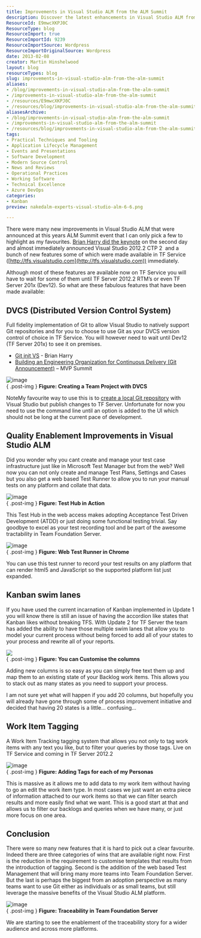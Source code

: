 ```yaml
---
title: Improvements in Visual Studio ALM from the ALM Summit
description: Discover the latest enhancements in Visual Studio ALM from the ALM Summit, including Git support, web-based test management, and Kanban improvements.
ResourceId: E9mwcXKPJ0C
ResourceType: blog
ResourceImport: true
ResourceImportId: 9239
ResourceImportSource: Wordpress
ResourceImportOriginalSource: Wordpress
date: 2013-02-08
creator: Martin Hinshelwood
layout: blog
resourceTypes: blog
slug: improvements-in-visual-studio-alm-from-the-alm-summit
aliases:
- /blog/improvements-in-visual-studio-alm-from-the-alm-summit
- /improvements-in-visual-studio-alm-from-the-alm-summit
- /resources/E9mwcXKPJ0C
- /resources/blog/improvements-in-visual-studio-alm-from-the-alm-summit
aliasesArchive:
- /blog/improvements-in-visual-studio-alm-from-the-alm-summit
- /improvements-in-visual-studio-alm-from-the-alm-summit
- /resources/blog/improvements-in-visual-studio-alm-from-the-alm-summit
tags:
- Practical Techniques and Tooling
- Application Lifecycle Management
- Events and Presentations
- Software Development
- Modern Source Control
- News and Reviews
- Operational Practices
- Working Software
- Technical Excellence
- Azure DevOps
categories:
- Kanban
preview: nakedalm-experts-visual-studio-alm-6-6.png

---
```

There were many new improvements in Visual Studio ALM that were announced at this years ALM Summit event that I can only pick a few to highlight as my favourites. [Brian Harry did the keynote](http://channel9.msdn.com/Events/ALM-Summit/ALM-Summit-3/Building-an-Engineering-Organization-for-Continuous-Delivery) on the second day and almost immediately announced Visual Studio 2012.2 CTP 2  and a bunch of new features some of which were made available in TF Service ([http://tfs.visualstudio.com](http://tfs.visualstudio.com)) immediately.

Although most of these features are available now on TF Service you will have to wait for some of them until TF Server 2012.2 RTM’s or even TF Server 201x (Dev12). So what are these fabulous features that have been made available:

## DVCS (Distributed Version Control System)

Full fidelity implementation of Git to allow Visual Studio to natively support Git repositories and for you to choose to use Git as your DVCS version control of choice in TF Service. You will however need to wait until Dev12 (TF Server 201x) to see it on premises.

- [Git init VS](http://blogs.msdn.com/b/bharry/archive/2013/01/30/git-init-vs.aspx "http://blogs.msdn.com/b/bharry/archive/2013/01/30/git-init-vs.aspx") - Brian Harry
- [Building an Engineering Organization for Continuous Delivery (Git Announcement)](http://channel9.msdn.com/Events/ALM-Summit/ALM-Summit-3/Building-an-Engineering-Organization-for-Continuous-Delivery "http://channel9.msdn.com/Events/ALM-Summit/ALM-Summit-3/Building-an-Engineering-Organization-for-Continuous-Delivery") – MVP Summit

![image](images/image-1-1.png "image")  
{ .post-img }
**Figure: Creating a Team Project with DVCS**

NoteMy favourite way to use this is to [create a local Git repository](https://tfs.visualstudio.com/en-us/learn/code/create-code-project-vs-git) with Visual Studio but publish changes to TF Server. Unfortunate for now you need to use the command line until an option is added to the UI which should not be long at the current pace of development.

## Quality Enablement Improvements in Visual Studio ALM

Did you wonder why you cant create and manage your test case infrastructure just like in Microsoft Test Manager but from the web? Well now you can not only create and manage Test Plans, Settings and Cases but you also get a web based Test Runner to allow you to run your manual tests on any platform and collate that data.

![image](images/image1-2-2.png "image")  
{ .post-img }
**Figure: Test Hub in Action**

This Test Hub in the web access makes adopting Acceptance Test Driven Development (ATDD) or just doing some functional testing trivial. Say goodbye to excel as your test recording tool and be part of the awesome tractability in Team Foundation Server.

![image](images/image2-3-3.png "image")  
{ .post-img }
**Figure: Web Test Runner in Chrome**

You can use this test runner to record your test results on any platform that can render html5 and JavaScript so the supported platform list just expanded.

## Kanban swim lanes

If you have used the current incarnation of Kanban implemented in Update 1 you will know there is still an issue of having the accordion like states that Kanban likes without breaking TFS. With Update 2 for TF Server the team has added the ability to have those multiple swim lanes that allow you to model your current process without being forced to add all of your states to your process and rewrite all of your reports.

![](images/1777.image_5F00_thumb_5F00_5912078B.png)  
{ .post-img }
**Figure: You can Customise the columns**

Adding new columns is so easy as you can simply free text them up and map them to an existing state of your Backlog work items. This allows you to stack out as many states as you need to support your process.

I am not sure yet what will happen if you add 20 columns, but hopefully you will already have gone through some of process improvement initiative and decided that having 20 states is a little… confusing…

## Work Item Tagging

A Work Item Tracking tagging system that allows you not only to tag work items with any text you like, but to filter your queries by those tags. Live on TF Service and coming in TF Server 2012.2

![image](images/image3-4-4.png "image")  
{ .post-img }
**Figure: Adding Tags for each of my Personas**

This is massive as it allows me to add data to my work item without having to go an edit the work item type. In most cases we just want an extra piece of information attached to our work items so that we can filter search results and more easily find what we want. This is a good start at that and allows us to filter our backlogs and queries when we have many, or just more focus on one area.

## Conclusion

There were so many new features that it is hard to pick out a clear favourite. Indeed there are three categories of wins that are available right now. First is the reduction in the requirement to customise templates that results from the introduction of tagging. Second is the addition of the web based Test Management that will bring many more teams into Team Foundation Server. But the last is perhaps the biggest from an adoption perspective as many teams want to use Git either as individuals or as small teams, but still leverage the massive benefits of the Visual Studio ALM platform.

![image](images/image4-5-5.png "image")  
{ .post-img }
**Figure: Traceability in Team Foundation Server**

We are starting to see the enablement of the traceability story for a wider audience and across more platforms.
